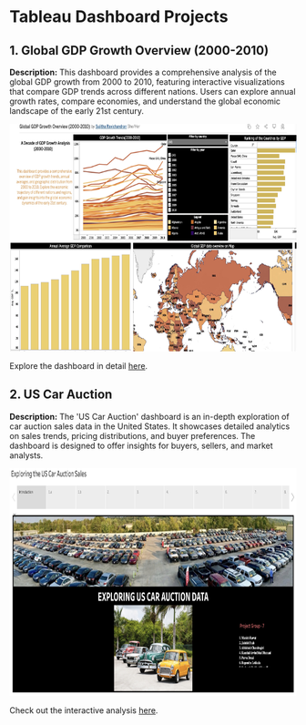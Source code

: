 # Tableau Dashboard Projects

## 1. Global GDP Growth Overview (2000-2010)

**Description:** This dashboard provides a comprehensive analysis of the global GDP growth from 2000 to 2010, featuring interactive visualizations that compare GDP trends across different nations. Users can explore annual growth rates, compare economies, and understand the global economic landscape of the early 21st century.

<img src="https://github.com/sujims22/Tableau_dashboards/blob/main/Images/Global_GDP.jpg" width="600" height="400"/>

Explore the dashboard in detail [here](https://public.tableau.com/app/profile/sujitha.ravichandran/viz/GlobalGDPGrowthOverview2000-2010/Dashboard1).

## 2. US Car Auction 

**Description:** The 'US Car Auction' dashboard is an in-depth exploration of car auction sales data in the United States. It showcases detailed analytics on sales trends, pricing distributions, and buyer preferences. The dashboard is designed to offer insights for buyers, sellers, and market analysts.

<img src="https://github.com/sujims22/Tableau_dashboards/blob/main/Images/US_Car_Auction.jpg" width="600" height="400"/>

Check out the interactive analysis [here](https://public.tableau.com/app/profile/sujitha.ravichandran/viz/USCarAuction-ProjectGroup7_17004194454770/ExploringtheUSCarAuctionSales2).
